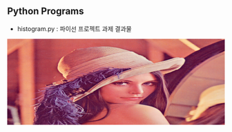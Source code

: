 ## Python Programs

- histogram.py : 파이선 프로젝트 과제 결과물

<p align="center">
  
<img src="./lena.png"  width="640" height="200">

</p>
